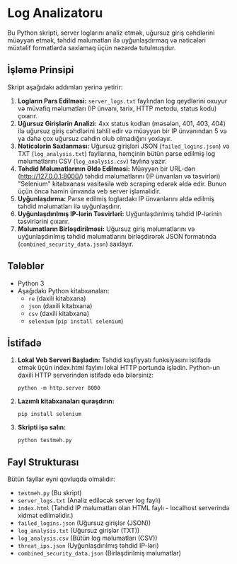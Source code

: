 # Log Analizatoru

Bu Python skripti, server loglarını analiz etmək, uğursuz giriş cəhdlərini müəyyən etmək, təhdid məlumatları ilə uyğunlaşdırmaq və nəticələri müxtəlif formatlarda saxlamaq üçün nəzərdə tutulmuşdur.

## İşləmə Prinsipi

Skript aşağıdakı addımları yerinə yetirir:

1.  **Logların Pars Edilməsi:** `server_logs.txt` faylından log qeydlərini oxuyur və müvafiq məlumatları (IP ünvanı, tarix, HTTP metodu, status kodu) çıxarır.
2.  **Uğursuz Girişlərin Analizi:** 4xx status kodları (məsələn, 401, 403, 404) ilə uğursuz giriş cəhdlərini təhlil edir və müəyyən bir IP ünvanından 5 və ya daha çox uğursuz cəhdin olub olmadığını yoxlayır.
3.  **Nəticələrin Saxlanması:** Uğursuz girişləri JSON (`failed_logins.json`) və TXT (`log_analysis.txt`) fayllarına, həmçinin bütün parse edilmiş log məlumatlarını CSV (`log_analysis.csv`) faylına yazır.
4.  **Təhdid Məlumatlarının Əldə Edilməsi:** Müəyyən bir URL-dən (http://127.0.0.1:8000/) təhdid məlumatlarını (IP ünvanları və təsvirləri) "Selenium" kitabxanası vasitəsilə web scraping edərək əldə edir. Bunun üçün öncə həmin ünvanda veb server işləməlidir.
5.  **Uyğunlaşdırma:** Parse edilmiş loglardakı IP ünvanlarını əldə edilmiş təhdid məlumatları ilə uyğunlaşdırır.
6. **Uyğunlaşdırılmış IP-lərin Təsvirləri:** Uyğunlaşdırılmış təhdid IP-lərinin təsvirlərini çıxarır.
7.  **Məlumatların Birləşdirilməsi:** Uğursuz giriş məlumatlarını və uyğunlaşdırılmış təhdid məlumatlarını birləşdirərək JSON formatında (`combined_security_data.json`) saxlayır.

## Tələblər

*   Python 3
*   Aşağıdakı Python kitabxanaları:
    *   `re` (daxili kitabxana)
    *   `json` (daxili kitabxana)
    *   `csv` (daxili kitabxana)
    *   `selenium` (`pip install selenium`)


## İstifadə

1. **Lokal Veb Serveri Başladın:** Təhdid kəşfiyyatı funksiyasını istifadə etmək üçün index.html faylını lokal HTTP portunda işlədin. Python-un daxili HTTP serverindən istifadə edə bilərsiniz:
   ```
   python -m http.server 8000
   ```
2. **Lazımlı kitabxanaları quraşdırın:**
   ```
   pip install selenium
   ```
3. **Skripti işə salın:**
   ```
   python testmeh.py
   ```
   
## Fayl Strukturası

Bütün fayllar eyni qovluqda olmalıdır:

*   `testmeh.py` (Bu skript)
*   `server_logs.txt` (Analiz ediləcək server log faylı)
*   `index.html` (Təhdid IP məlumatları olan HTML faylı - localhost serverində xidmət edilməlidir.)
*   `failed_logins.json` (Uğursuz girişlər (JSON))
*   `log_analysis.txt` (Uğursuz girişlər (TXT))
*   `log_analysis.csv` (Bütün log məlumatları (CSV))
*   `threat_ips.json` (Uyğunlaşdırılmış təhdid IP-ləri)
*   `combined_security_data.json` (Birləşdirilmiş məlumatlar)

